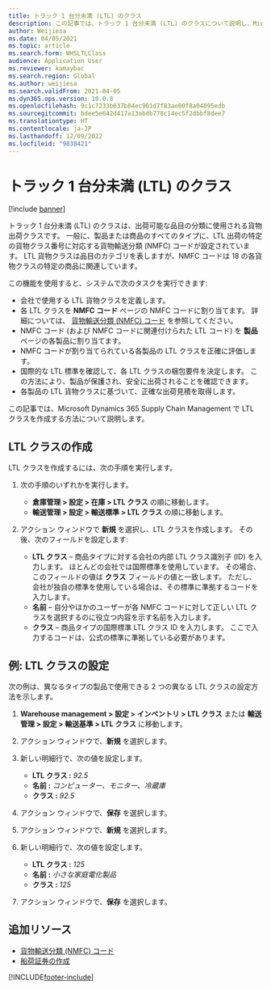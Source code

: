 ```yaml
---
title: トラック 1 台分未満 (LTL) のクラス
description: この記事では、トラック 1 台分未満 (LTL) のクラスについて説明し、Microsoft Dynamics 365 Supply Chain Management での設定方法について説明します。
author: Weijiesa
ms.date: 04/05/2021
ms.topic: article
ms.search.form: WHSLTLClass
audience: Application User
ms.reviewer: kamaybac
ms.search.region: Global
ms.author: weijiesa
ms.search.validFrom: 2021-04-05
ms.dyn365.ops.version: 10.0.8
ms.openlocfilehash: 9c1c7233b637b84ec901d7f83ae00f8a04895edb
ms.sourcegitcommit: bdee5e642d417a13abdb778c14ec5f2dbbf8dee7
ms.translationtype: HT
ms.contentlocale: ja-JP
ms.lasthandoff: 12/09/2022
ms.locfileid: "9838421"
---
```

# <a name="less-than-truckload-ltl-classes"></a>トラック 1 台分未満 (LTL) のクラス

[!include [banner](../includes/banner.md)]

トラック 1 台分未満 (LTL) のクラスは、出荷可能な品目の分類に使用される貨物出荷クラスです。 一般に、製品または商品のすべてのタイプに、LTL 出荷の特定の貨物クラス番号に対応する貨物輸送分類 (NMFC) コードが設定されています。 LTL 貨物クラスは品目のカテゴリを表しますが、NMFC コードは 18 の各貨物クラスの特定の商品に関連しています。

この機能を使用すると、システムで次のタスクを実行できます:

- 会社で使用する LTL 貨物クラスを定義します。
- 各 LTL クラスを **NMFC コード** ページの NMFC コードに割り当てます。 詳細については、 [貨物輸送分類 (NMFC) コード](nmfc-codes.md) を参照してください。
- NMFC コード (および NMFC コードに関連付けられた LTL コード) を **製品** ページの各製品に割り当てます。
- NMFC コードが割り当てられている各製品の LTL クラスを正確に評価します。
- 国際的な LTL 標準を確認して、各 LTL クラスの梱包要件を決定します。 この方法により、製品が保護され、安全に出荷されることを確認できます。
- 各製品の LTL 貨物クラスに基づいて、正確な出荷見積を取得します。

この記事では、Microsoft Dynamics 365 Supply Chain Management で LTL クラスを作成する方法について説明します。

## <a name="create-an-ltl-class"></a>LTL クラスの作成

LTL クラスを作成するには、次の手順を実行します。

1. 次の手順のいずれかを実行します。

    - **倉庫管理 \> 設定 \> 在庫 \> LTL クラス** の順に移動します。
    - **輸送管理 \> 設定 \> 輸送標準 \> LTL クラス** の順に移動します。

2. アクション ウィンドウで **新規** を選択し、LTL クラスを作成します。 その後、次のフィールドを設定します:

    - **LTL クラス** – 商品タイプに対する会社の内部 LTL クラス識別子 (ID) を入力します。 ほとんどの会社では国際標準を使用しています。 その場合、このフィールドの値は **クラス** フィールドの値と一致します。 ただし、会社が独自の標準を使用している場合は、その標準に準拠するコードを入力します。
    - **名前** – 自分やほかのユーザーが各 NMFC コードに対して正しい LTL クラスを選択するのに役立つ内容を示す名前を入力します。
    - **クラス** – 商品タイプの国際標準 LTL クラス ID を入力します。 ここで入力するコードは、公式の標準に準拠している必要があります。

## <a name="example-set-up-ltl-classes"></a>例: LTL クラスの設定

次の例は、異なるタイプの製品で使用できる 2 つの異なる LTL クラスの設定方法を示します。

1. **Warehouse management \> 設定 \> インベントリ \> LTL クラス** または **輸送管理 \> 設定 \> 輸送基準 \> LTL クラス** に移動します。
1. アクション ウィンドウで、**新規** を選択します。
1. 新しい明細行で、次の値を設定します。

    - **LTL クラス :** *92.5*
    - **名前 :** *コンピューター、モニター、冷蔵庫*
    - **クラス :** *92.5*

1. アクション ウィンドウで、**保存** を選択します。
1. アクション ウィンドウで、**新規** を選択します。
1. 新しい明細行で、次の値を設定します。

    - **LTL クラス :** *125*
    - **名前 :** *小さな家庭電化製品*
    - **クラス :** *125*

1. アクション ウィンドウで、**保存** を選択します。

## <a name="additional-resources"></a>追加リソース

- [貨物輸送分類 (NMFC) コード](nmfc-codes.md)
- [船荷証券の作成](create-bill-of-lading.md)

[!INCLUDE[footer-include](../../includes/footer-banner.md)]
